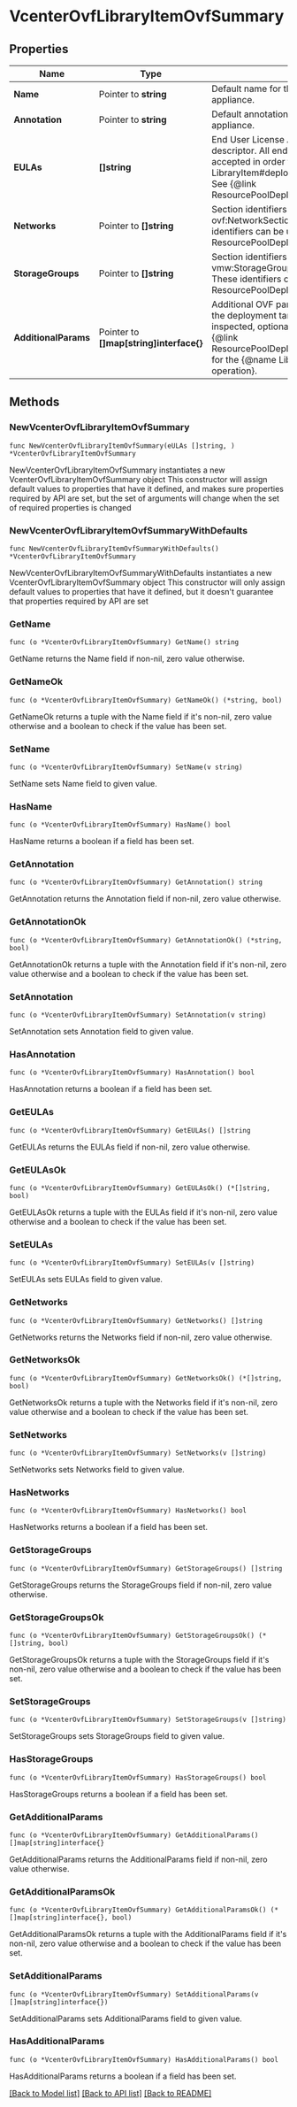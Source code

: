 # VcenterOvfLibraryItemOvfSummary

## Properties

Name | Type | Description | Notes
------------ | ------------- | ------------- | -------------
**Name** | Pointer to **string** | Default name for the virtual machine or virtual appliance. | [optional] 
**Annotation** | Pointer to **string** | Default annotation for the virtual machine or virtual appliance. | [optional] 
**EULAs** | **[]string** | End User License Agreements specified in the OVF descriptor. All end user license agreements must be accepted in order for the {@name LibraryItem#deploy} {@term operation} to succeed. See {@link ResourcePoolDeploymentSpec#acceptAllEula}. | 
**Networks** | Pointer to **[]string** | Section identifiers for sections of type ovf:NetworkSection in the OVF descriptor. These identifiers can be used as keys in {@link ResourcePoolDeploymentSpec#networkMappings}. | [optional] 
**StorageGroups** | Pointer to **[]string** | Section identifiers for sections of type vmw:StorageGroupSection in the OVF descriptor. These identifiers can be used as keys in {@link ResourcePoolDeploymentSpec#storageMappings}. | [optional] 
**AdditionalParams** | Pointer to **[]map[string]interface{}** | Additional OVF parameters which can be specified for the deployment target. These OVF parameters can be inspected, optionally modified, and used as values in {@link ResourcePoolDeploymentSpec#additionalParameters} for the {@name LibraryItem#deploy} {@term operation}. | [optional] 

## Methods

### NewVcenterOvfLibraryItemOvfSummary

`func NewVcenterOvfLibraryItemOvfSummary(eULAs []string, ) *VcenterOvfLibraryItemOvfSummary`

NewVcenterOvfLibraryItemOvfSummary instantiates a new VcenterOvfLibraryItemOvfSummary object
This constructor will assign default values to properties that have it defined,
and makes sure properties required by API are set, but the set of arguments
will change when the set of required properties is changed

### NewVcenterOvfLibraryItemOvfSummaryWithDefaults

`func NewVcenterOvfLibraryItemOvfSummaryWithDefaults() *VcenterOvfLibraryItemOvfSummary`

NewVcenterOvfLibraryItemOvfSummaryWithDefaults instantiates a new VcenterOvfLibraryItemOvfSummary object
This constructor will only assign default values to properties that have it defined,
but it doesn't guarantee that properties required by API are set

### GetName

`func (o *VcenterOvfLibraryItemOvfSummary) GetName() string`

GetName returns the Name field if non-nil, zero value otherwise.

### GetNameOk

`func (o *VcenterOvfLibraryItemOvfSummary) GetNameOk() (*string, bool)`

GetNameOk returns a tuple with the Name field if it's non-nil, zero value otherwise
and a boolean to check if the value has been set.

### SetName

`func (o *VcenterOvfLibraryItemOvfSummary) SetName(v string)`

SetName sets Name field to given value.

### HasName

`func (o *VcenterOvfLibraryItemOvfSummary) HasName() bool`

HasName returns a boolean if a field has been set.

### GetAnnotation

`func (o *VcenterOvfLibraryItemOvfSummary) GetAnnotation() string`

GetAnnotation returns the Annotation field if non-nil, zero value otherwise.

### GetAnnotationOk

`func (o *VcenterOvfLibraryItemOvfSummary) GetAnnotationOk() (*string, bool)`

GetAnnotationOk returns a tuple with the Annotation field if it's non-nil, zero value otherwise
and a boolean to check if the value has been set.

### SetAnnotation

`func (o *VcenterOvfLibraryItemOvfSummary) SetAnnotation(v string)`

SetAnnotation sets Annotation field to given value.

### HasAnnotation

`func (o *VcenterOvfLibraryItemOvfSummary) HasAnnotation() bool`

HasAnnotation returns a boolean if a field has been set.

### GetEULAs

`func (o *VcenterOvfLibraryItemOvfSummary) GetEULAs() []string`

GetEULAs returns the EULAs field if non-nil, zero value otherwise.

### GetEULAsOk

`func (o *VcenterOvfLibraryItemOvfSummary) GetEULAsOk() (*[]string, bool)`

GetEULAsOk returns a tuple with the EULAs field if it's non-nil, zero value otherwise
and a boolean to check if the value has been set.

### SetEULAs

`func (o *VcenterOvfLibraryItemOvfSummary) SetEULAs(v []string)`

SetEULAs sets EULAs field to given value.


### GetNetworks

`func (o *VcenterOvfLibraryItemOvfSummary) GetNetworks() []string`

GetNetworks returns the Networks field if non-nil, zero value otherwise.

### GetNetworksOk

`func (o *VcenterOvfLibraryItemOvfSummary) GetNetworksOk() (*[]string, bool)`

GetNetworksOk returns a tuple with the Networks field if it's non-nil, zero value otherwise
and a boolean to check if the value has been set.

### SetNetworks

`func (o *VcenterOvfLibraryItemOvfSummary) SetNetworks(v []string)`

SetNetworks sets Networks field to given value.

### HasNetworks

`func (o *VcenterOvfLibraryItemOvfSummary) HasNetworks() bool`

HasNetworks returns a boolean if a field has been set.

### GetStorageGroups

`func (o *VcenterOvfLibraryItemOvfSummary) GetStorageGroups() []string`

GetStorageGroups returns the StorageGroups field if non-nil, zero value otherwise.

### GetStorageGroupsOk

`func (o *VcenterOvfLibraryItemOvfSummary) GetStorageGroupsOk() (*[]string, bool)`

GetStorageGroupsOk returns a tuple with the StorageGroups field if it's non-nil, zero value otherwise
and a boolean to check if the value has been set.

### SetStorageGroups

`func (o *VcenterOvfLibraryItemOvfSummary) SetStorageGroups(v []string)`

SetStorageGroups sets StorageGroups field to given value.

### HasStorageGroups

`func (o *VcenterOvfLibraryItemOvfSummary) HasStorageGroups() bool`

HasStorageGroups returns a boolean if a field has been set.

### GetAdditionalParams

`func (o *VcenterOvfLibraryItemOvfSummary) GetAdditionalParams() []map[string]interface{}`

GetAdditionalParams returns the AdditionalParams field if non-nil, zero value otherwise.

### GetAdditionalParamsOk

`func (o *VcenterOvfLibraryItemOvfSummary) GetAdditionalParamsOk() (*[]map[string]interface{}, bool)`

GetAdditionalParamsOk returns a tuple with the AdditionalParams field if it's non-nil, zero value otherwise
and a boolean to check if the value has been set.

### SetAdditionalParams

`func (o *VcenterOvfLibraryItemOvfSummary) SetAdditionalParams(v []map[string]interface{})`

SetAdditionalParams sets AdditionalParams field to given value.

### HasAdditionalParams

`func (o *VcenterOvfLibraryItemOvfSummary) HasAdditionalParams() bool`

HasAdditionalParams returns a boolean if a field has been set.


[[Back to Model list]](../README.md#documentation-for-models) [[Back to API list]](../README.md#documentation-for-api-endpoints) [[Back to README]](../README.md)



